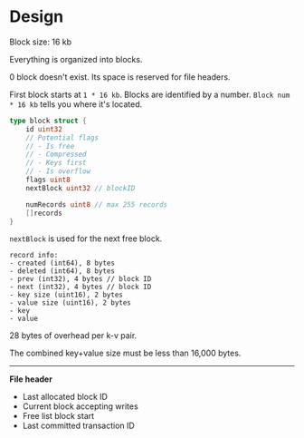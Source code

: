 Design
===

Block size: 16 kb

Everything is organized into blocks.

0 block doesn't exist. Its space is reserved for
file headers.

First block starts at `1 * 16 kb`.
Blocks are identified by a number.
`Block num * 16 kb` tells you where it's located.

```go
type block struct {
	id uint32
	// Potential flags
	// - Is free
	// - Compressed
	// - Keys first
	// - Is overflow
	flags uint8
	nextBlock uint32 // blockID

	numRecords uint8 // max 255 records
	[]records
}
```

`nextBlock` is used for the next free block.

```
record info:
- created (int64), 8 bytes
- deleted (int64), 8 bytes
- prev (int32), 4 bytes // block ID
- next (int32), 4 bytes // block ID
- key size (uint16), 2 bytes
- value size (uint16), 2 bytes
- key
- value
```

28 bytes of overhead per k-v pair.

The combined key+value size must be less than 16,000 bytes.

---

**File header**

- Last allocated block ID
- Current block accepting writes
- Free list block start
- Last committed transaction ID
